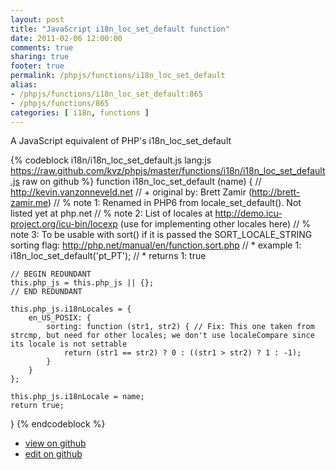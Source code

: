 ```yaml
---
layout: post
title: "JavaScript i18n_loc_set_default function"
date: 2011-02-06 12:00:00
comments: true
sharing: true
footer: true
permalink: /phpjs/functions/i18n_loc_set_default
alias:
- /phpjs/functions/i18n_loc_set_default:865
- /phpjs/functions/865
categories: [ i18n, functions ]
---
```

A JavaScript equivalent of PHP's i18n_loc_set_default
<!-- more -->
{% codeblock i18n/i18n_loc_set_default.js lang:js https://raw.github.com/kvz/phpjs/master/functions/i18n/i18n_loc_set_default.js raw on github %}
function i18n_loc_set_default (name) {
    // http://kevin.vanzonneveld.net
    // +   original by: Brett Zamir (http://brett-zamir.me)
    // %          note 1: Renamed in PHP6 from locale_set_default(). Not listed yet at php.net
    // %          note 2: List of locales at http://demo.icu-project.org/icu-bin/locexp (use for implementing other locales here)
    // %          note 3: To be usable with sort() if it is passed the SORT_LOCALE_STRING sorting flag: http://php.net/manual/en/function.sort.php
    // *     example 1: i18n_loc_set_default('pt_PT');
    // *     returns 1: true

    // BEGIN REDUNDANT
    this.php_js = this.php_js || {};
    // END REDUNDANT

    this.php_js.i18nLocales = {
        en_US_POSIX: {
            sorting: function (str1, str2) { // Fix: This one taken from strcmp, but need for other locales; we don't use localeCompare since its locale is not settable
                return (str1 == str2) ? 0 : ((str1 > str2) ? 1 : -1);
            }
        }
    };

    this.php_js.i18nLocale = name;
    return true;
}
{% endcodeblock %}
<ul>
 <li><a href="https://github.com/kvz/phpjs/blob/master/functions/i18n/i18n_loc_set_default.js">view on github</a></li>
 <li><a href="https://github.com/kvz/phpjs/edit/master/functions/i18n/i18n_loc_set_default.js">edit on github</a></li>
</ul>
